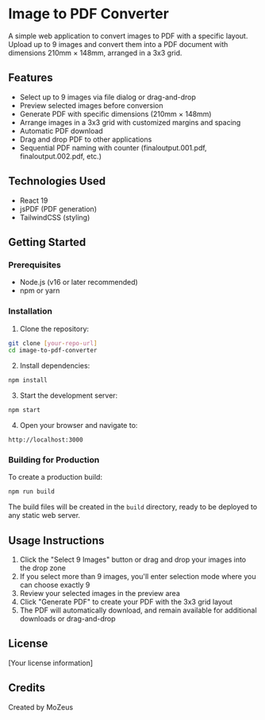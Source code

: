 # Image to PDF Converter

A simple web application to convert images to PDF with a specific layout. Upload up to 9 images and convert them into a PDF document with dimensions 210mm × 148mm, arranged in a 3x3 grid.

## Features

- Select up to 9 images via file dialog or drag-and-drop
- Preview selected images before conversion
- Generate PDF with specific dimensions (210mm × 148mm)
- Arrange images in a 3x3 grid with customized margins and spacing
- Automatic PDF download
- Drag and drop PDF to other applications
- Sequential PDF naming with counter (finaloutput.001.pdf, finaloutput.002.pdf, etc.)

## Technologies Used

- React 19
- jsPDF (PDF generation)
- TailwindCSS (styling)

## Getting Started

### Prerequisites

- Node.js (v16 or later recommended)
- npm or yarn

### Installation

1. Clone the repository:
```bash
git clone [your-repo-url]
cd image-to-pdf-converter
```

2. Install dependencies:
```bash
npm install
```

3. Start the development server:
```bash
npm start
```

4. Open your browser and navigate to:
```
http://localhost:3000
```

### Building for Production

To create a production build:

```bash
npm run build
```

The build files will be created in the `build` directory, ready to be deployed to any static web server.

## Usage Instructions

1. Click the "Select 9 Images" button or drag and drop your images into the drop zone
2. If you select more than 9 images, you'll enter selection mode where you can choose exactly 9 
3. Review your selected images in the preview area
4. Click "Generate PDF" to create your PDF with the 3x3 grid layout
5. The PDF will automatically download, and remain available for additional downloads or drag-and-drop

## License

[Your license information]

## Credits

Created by MoZeus